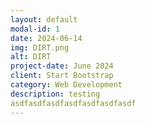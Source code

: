 ```yaml
---
layout: default
modal-id: 1
date: 2024-06-14
img: DIRT.png
alt: DIRT
project-date: June 2024
client: Start Bootstrap
category: Web Development
description: testing
asdfasdfasdfasdfasdfasdfasdf
---
```

